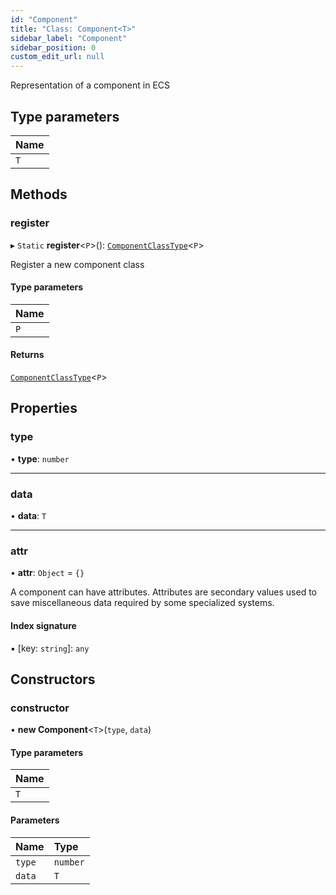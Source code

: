 ```yaml
---
id: "Component"
title: "Class: Component<T>"
sidebar_label: "Component"
sidebar_position: 0
custom_edit_url: null
---
```


Representation of a component in ECS

## Type parameters

| Name |
| :------ |
| `T` |

## Methods

### register

▸ `Static` **register**<`P`\>(): [`ComponentClassType`](../modules.md#componentclasstype-112)<`P`\>

Register a new component class

#### Type parameters

| Name |
| :------ |
| `P` |

#### Returns

[`ComponentClassType`](../modules.md#componentclasstype-112)<`P`\>

## Properties

### type

• **type**: `number`

___

### data

• **data**: `T`

___

### attr

• **attr**: `Object` = `{}`

A component can have attributes. Attributes are secondary values used to save miscellaneous data required by some
specialized systems.

#### Index signature

▪ [key: `string`]: `any`

## Constructors

### constructor

• **new Component**<`T`\>(`type`, `data`)

#### Type parameters

| Name |
| :------ |
| `T` |

#### Parameters

| Name | Type |
| :------ | :------ |
| `type` | `number` |
| `data` | `T` |
